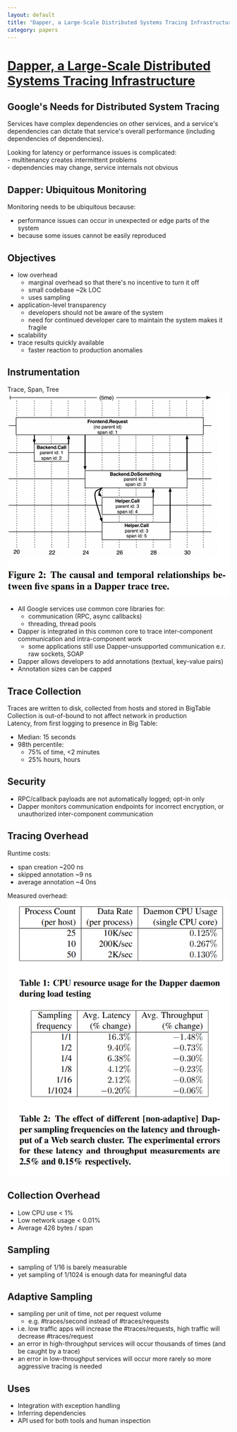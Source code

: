 ```yaml
---
layout: default
title: "Dapper, a Large-Scale Distributed Systems Tracing Infrastructure"
category: papers
---
```


# [Dapper, a Large-Scale Distributed Systems Tracing Infrastructure](https://storage.googleapis.com/pub-tools-public-publication-data/pdf/36356.pdf)

## Google's Needs for Distributed System Tracing
Services have complex dependencies on other services, and a service's dependencies can dictate that service's overall performance (including dependencies of dependencies).

Looking for latency or performance issues is complicated:  
    - multitenancy creates intermittent problems   
    - dependencies may change, service internals not obvious

## Dapper: Ubiquitous Monitoring  
Monitoring needs to be ubiquitous because: 
- performance issues can occur in unexpected or edge  parts of the system
- because some issues cannot be easily reproduced

## Objectives  
- low overhead
    - marginal overhead so that there's no incentive to turn it off
    - small codebase ~2k LOC
    - uses sampling 
- application-level transparency
    - developers should not be aware of the system
    - need for continued developer care to maintain the system makes it fragile
- scalability      
- trace results quickly available  
    - faster reaction to production anomalies

## Instrumentation  
Trace, Span, Tree  
![dapper_span.PNG](/assets/dapper_span.PNG)  

- All Google services use common core libraries for:
    -  communication (RPC, async callbacks)
    -  threading, thread pools
- Dapper is integrated in this common core to trace inter-component communication and intra-component work
    - some applications still use Dapper-unsupported communication e.r. raw sockets, SOAP 
- Dapper allows developers to add annotations (textual, key-value pairs)
- Annotation sizes can be capped 

## Trace Collection       
Traces are written to disk, collected from hosts and stored in BigTable  
Collection is out-of-bound to not affect network in production    
Latency, from first logging to presence in Big Table:  
- Median: 15 seconds
- 98th percentile:
    - 75% of time, <2 minutes
    - 25% hours, hours

## Security  
- RPC/callback payloads are not automatically logged; opt-in only
- Dapper monitors communication endpoints for incorrect encryption, or unauthorized inter-component communication

## Tracing Overhead  
Runtime costs:
- span creation ~200 ns
- skipped annotation ~9 ns
- average annotation ~4 0ns

Measured overhead:  
![dapper_perf.PNG](/assets/dapper_perf.PNG)  

## Collection Overhead  
- Low CPU use < 1%
- Low network usage < 0.01%
- Average 426 bytes / span

## Sampling  
- sampling of 1/16 is barely measurable
- yet sampling of 1/1024 is enough data for meaningful data  
 
 ## Adaptive Sampling  
- sampling per unit of time, not per request volume
    - e.g. #traces/second instead of #traces/requests
- i.e. low traffic apps will increase the #traces/requests, high traffic will decrease #traces/request 
- an error in high-throughput services will occur thousands of times (and be caught by a trace)
- an error in low-throughput services will occur more rarely so more aggressive tracing is needed

## Uses
- Integration with exception handling
- Inferring dependencies
- API used for both tools and human inspection